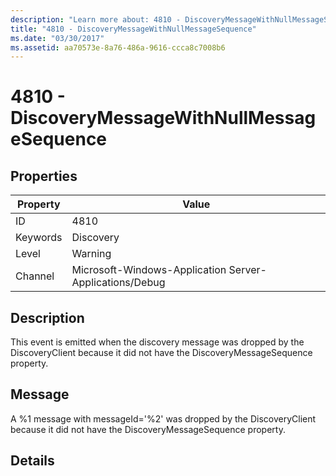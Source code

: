 ```yaml
---
description: "Learn more about: 4810 - DiscoveryMessageWithNullMessageSequence"
title: "4810 - DiscoveryMessageWithNullMessageSequence"
ms.date: "03/30/2017"
ms.assetid: aa70573e-8a76-486a-9616-ccca8c7008b6
---
```

# 4810 - DiscoveryMessageWithNullMessageSequence

## Properties

| Property | Value |
| - | - |
|ID|4810|  
|Keywords|Discovery|  
|Level|Warning|  
|Channel|Microsoft-Windows-Application Server-Applications/Debug|  
  
## Description  

 This event is emitted when the discovery message was dropped by the DiscoveryClient because it did not have the DiscoveryMessageSequence property.  
  
## Message  

 A %1 message with messageId='%2' was dropped by the DiscoveryClient because it did not have the DiscoveryMessageSequence property.  
  
## Details
